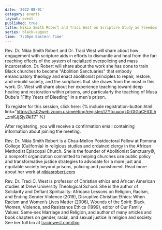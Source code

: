 ```yaml
---
date: '2022-08-01'
category: events
layout: event
published: true
title: Nikia Smith Robert and Traci West on Scripture Study as Freedom Practice
series: black-august
time: '7:30pm Eastern Time'
---
```

Rev. Dr. Nikia Smith Robert and Dr. Traci West will share about how engagement with scripture aids in efforts to dismantle and heal from the far-reaching effects of the system of racialized overpolicing and mass incarceration. Dr. Robert will share about the work she has done to train Black churches to become "Abolition Sanctuaries" that embody emancipatory theology and enact abolitionist principles to repair, restore, and rebuild society, and the scriptures that she draws from the most in this work. Dr. West will share about her experience teaching toward deep healing and restoration within prisons, and particularly the teaching of Musa Dube's "Fifty Years of Bleeding" in a men's prison.

To register for this session, click here: {% include registration-button.html link="https://us02web.zoom.us/meeting/register/tZYtcuuoqz0rGtGaCEtOLh_zmKJjSjy7AiT7" %}

After registering, you will receive a confirmation email containing information about joining the meeting.

Rev. Dr. Nikia Smith Robert is a Chau-Mellon Postdoctoral Fellow at Pomona College (California) in religious studies and ordained clergy in the African Methodist Episcopal Church. She is the founder of Abolitionist Sanctuary©, a nonprofit organization committed to helping churches use public policy and transformative justice strategies to advocate for a more just and equitable society beyond prisons, policing and punishment. Read more about her work at [nikiasrobert.com](https://nikiasrobert.com/)

Rev. Dr. Traci C. West is professor of Christian ethics and African American studies at Drew University Theological School. She is the author of Solidarity and Defiant Spirituality: Africana Lessons on Religion, Racism, and Ending Gender Violence (2019), Disruptive Christian Ethics: When Racism and Women’s Lives Matter (2006), Wounds of the Spirit: Black Women, Violence, and Resistance Ethics (1999), editor of Our Family Values: Same-sex Marriage and Religion, and author of many articles and book chapters on gender, racial, and sexual justice in religion and society. See her full bio at [tracicwest.com/bio](https://www.tracicwest.com/bio)
